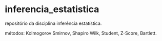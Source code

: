 # inferencia_estatistica

repositório da disciplina inferência estatística.

métodos: Kolmogorov Smirnov, Shapiro Wilk, Student, Z-Score, Bartlett.
